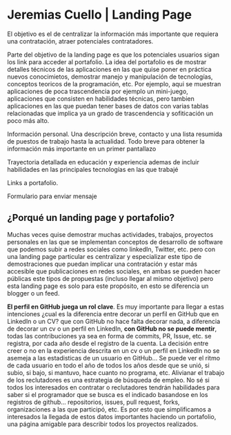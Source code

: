 # Jeremias Cuello | Landing Page

El objetivo es el de centralizar la información más importante que requiera una contratación, atraer potenciales contratadores.

Parte del objetivo de la landing page es que los potenciales usuarios sigan los link para acceder al portafolio. La idea del portafolio es de mostrar detalles técnicos de las aplicaciones en las que quise poner en práctica nuevos conocimietos, demostrar manejo y manipulación de tecnologías, conceptos teoricos de la programación, etc. Por ejemplo, aqui se muestran aplicaciones de poca trascendencia por ejemplo un mini-juego, aplicaciones que consisten en habilidades técnicas, pero tambien aplicaciones en las que puedan tener bases de datos con varias tablas relacionadas que implica ya un grado de trascendencia y sofiticación un poco más alto.

Información personal. Una descripción breve, contacto y una lista resumida de puestos de trabajo hasta la actualidad. Todo breve para obtener la información más importante en un primer pantallazo

Trayectoria detallada en educación y experiencia ademas de incluir habilidades en las principales tecnologías en las que trabajé

Links a portafolio.

Formulario para enviar mensaje

## ¿Porqué un landing page y portafolio?

Muchas veces quise demostrar muchas actividades, trabajos, proyectos personales en las que se implementan conceptos de desarrollo de software que podemos subir a redes sociales como linkedIn, Twitter, etc. pero con una landing page particular es centralizar y especializar este tipo de demostraciones que puedan implicar una contratación y estar más accesible que publicaciones en redes sociales, en ambas se pueden hacer públicas este tipos de propuestas (incluso llegar al mismo objetivo) pero esta landing page es solo para este propósito, en esto se diferencia un blogger o un feed.

**El perfil en GitHub juega un rol clave**. Es muy importante para llegar a estas intenciones ¿cual es la diferencia entre decorar un perfil en GitHub que en LinkedIn o un CV? que con GitHub no hace falta decorar nada, a diferencia de decorar un cv o un perfil en LinkedIn, **con GitHub no se puede mentir**, todas las contribuciones ya sea en forma de commits, PR, Issue, etc. se registra, por cada año desde el registro de la cuenta. La decisión entre creer o no en la experiencia descrita en un cv o un perfil en LinkedIn no se asemeja a las estadisticas de un usuario en GitHub... Se puede ver el ritmo de cada usuario en todo el año de todos los años desde que se unió, si subio, si bajo, si mantuvo, hace cuanto no programa, etc.
Alivianar el trabajo de los reclutadores es una estrategia de búsqueda de empleo.
No sé si todos los interesados en contratar o reclutadores tendrán habilidades para saber si el programador que se busca es el indicado basandose en los registros de github... repositorios, issues, pull request, forks, organizaciones a las que participó, etc. Es por esto que simplificamos a interesados la llegada de estos datos importantes haciendo un portafolio, una página amigable para describir todos los proyectos realizados.
